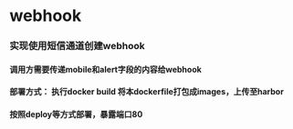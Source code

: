 # webhook
### 实现使用短信通道创建webhook
#### 调用方需要传递mobile和alert字段的内容给webhook
#### 部署方式： 执行docker build 将本dockerfile打包成images，上传至harbor
#### 按照deploy等方式部署，暴露端口80

